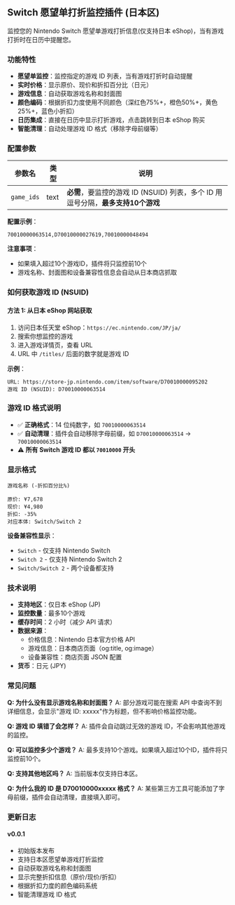 ## Switch 愿望单打折监控插件 (日本区)

监控您的 Nintendo Switch 愿望单游戏打折信息(仅支持日本 eShop)，当有游戏打折时在日历中提醒您。

### 功能特性

- **愿望单监控**：监控指定的游戏 ID 列表，当有游戏打折时自动提醒
- **实时价格**：显示原价、现价和折扣百分比（日元）
- **游戏信息**：自动获取游戏名称和封面图
- **颜色编码**：根据折扣力度使用不同颜色（深红色75%+，橙色50%+，黄色25%+，蓝色小折扣）
- **日历集成**：直接在日历中显示打折游戏，点击跳转到日本 eShop 购买
- **智能清理**：自动处理游戏 ID 格式（移除字母前缀等）

### 配置参数

| 参数名 | 类型 | 说明 |
|--------|------|------|
| `game_ids` | text | **必需**，要监控的游戏 ID (NSUID) 列表，多个 ID 用逗号分隔，**最多支持10个游戏** |

**配置示例**：
```
70010000063514,D70010000027619,70010000048494
```

**注意事项**：
- 如果填入超过10个游戏ID，插件将只监控前10个
- 游戏名称、封面图和设备兼容性信息会自动从日本商店抓取

### 如何获取游戏 ID (NSUID)

#### 方法 1: 从日本 eShop 网站获取

1. 访问日本任天堂 eShop：`https://ec.nintendo.com/JP/ja/`
2. 搜索你想监控的游戏
3. 进入游戏详情页，查看 URL
4. URL 中 `/titles/` 后面的数字就是游戏 ID

**示例**：
```
URL: https://store-jp.nintendo.com/item/software/D70010000095202
游戏 ID (NSUID): D70010000063514
```

### 游戏 ID 格式说明

- ✅ **正确格式**：14 位纯数字，如 `70010000063514`
- ✅ **自动清理**：插件会自动移除字母前缀，如 `D70010000063514` → `70010000063514`
- ⚠️ **所有 Switch 游戏 ID 都以 `70010000` 开头**

### 显示格式

```
游戏名称 (-折扣百分比%)

原价: ¥7,678
现价: ¥4,980
折扣: -35%
对应本体: Switch/Switch 2
```

**设备兼容性显示**：
- `Switch` - 仅支持 Nintendo Switch
- `Switch 2` - 仅支持 Nintendo Switch 2
- `Switch/Switch 2` - 两个设备都支持

### 技术说明

- **支持地区**：仅日本 eShop (JP)
- **监控数量**：最多10个游戏
- **缓存时间**：2 小时（减少 API 请求）
- **数据来源**：
  - 价格信息：Nintendo 日本官方价格 API
  - 游戏信息：日本商店页面（og:title, og:image）
  - 设备兼容性：商店页面 JSON 配置
- **货币**：日元 (JPY)

### 常见问题

**Q: 为什么没有显示游戏名称和封面图？**
A: 部分游戏可能在搜索 API 中查询不到详细信息，会显示"游戏 ID: xxxxx"作为标题，但不影响价格监控功能。

**Q: 游戏 ID 填错了会怎样？**
A: 插件会自动跳过无效的游戏 ID，不会影响其他游戏的监控。

**Q: 可以监控多少个游戏？**
A: 最多支持10个游戏。如果填入超过10个ID，插件将只监控前10个。

**Q: 支持其他地区吗？**
A: 当前版本仅支持日本区。

**Q: 为什么我的 ID 是 D70010000xxxxx 格式？**
A: 某些第三方工具可能添加了字母前缀，插件会自动清理，直接填入即可。

### 更新日志

#### v0.0.1

- 初始版本发布
- 支持日本区愿望单游戏打折监控
- 自动获取游戏名称和封面图
- 显示完整折扣信息（原价/现价/折扣）
- 根据折扣力度的颜色编码系统
- 智能清理游戏 ID 格式
